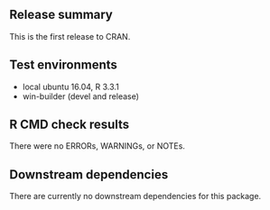 ## Release summary

This is the first release to CRAN.

## Test environments

- local ubuntu 16.04, R 3.3.1
- win-builder (devel and release)

## R CMD check results

There were no ERRORs, WARNINGs, or NOTEs.

## Downstream dependencies

There are currently no downstream dependencies for this package.
